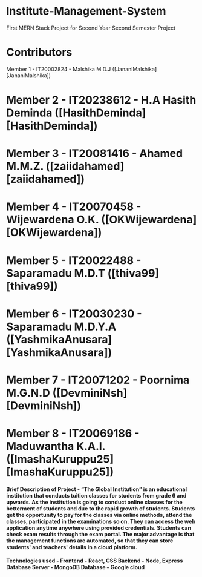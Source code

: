 # Institute-Management-System
First MERN Stack Project for Second Year Second Semester Project
# Contributors

Member 1 - IT20002824 - Malshika M.D.J ([JananiMalshika][JananiMalshika])
# Member 2 - IT20238612 - H.A Hasith Deminda ([HasithDeminda][HasithDeminda])
# Member 3 - IT20081416 - Ahamed M.M.Z. ([zaiidahamed][zaiidahamed])
# Member 4 - IT20070458 - Wijewardena O.K. ([OKWijewardena][OKWijewardena])
# Member 5 - IT20022488 - Saparamadu M.D.T ([thiva99][thiva99])
# Member 6 - IT20030230 - Saparamadu M.D.Y.A ([YashmikaAnusara][YashmikaAnusara])
# Member 7 - IT20071202 - Poornima M.G.N.D ([DevminiNsh][DevminiNsh])
# Member 8 - IT20069186 - Maduwantha K.A.I. ([ImashaKuruppu25][ImashaKuruppu25])

#### Brief Description of Project - “The Global Institution” is an educational institution that conducts tuition classes for students from grade 6 and upwards. As the institution is going to conduct online classes for the betterment of students and due to the rapid growth of students. Students get the opportunity to pay for the classes via online methods, attend the classes, participated in the examinations so on. They can access the web application anytime anywhere using provided credentials. Students can check exam results through the exam portal. The major advantage is that the management functions are automated, so that they can store students' and teachers' details in a cloud platform.

#### Technologies used - Frontend - React, CSS  Backend - Node, Express  Database Server - MongoDB  Database - Google cloud
